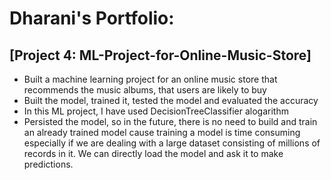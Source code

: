 # Dharani's Portfolio:

## [Project 4: ML-Project-for-Online-Music-Store]
* Built a machine learning project for an online music store that recommends the music albums, that users are likely to buy
* Built the model, trained it, tested the model and evaluated the accuracy
* In this ML project, I have used DecisionTreeClassifier alogarithm
* Persisted the model, so in the future, there is no need to build and train an already trained model cause training a model is time consuming especially if we are dealing with a large dataset consisting of millions of records in it. We can directly load the model and ask it to make predictions. 
